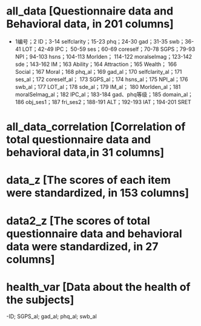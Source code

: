 # all_data [Questionnaire data and Behavioral data, in 201 columns]
  - 1编号；2 ID；3-14 selfclarity；15-23 phq；24-30 gad；31-35 swb；36-41 LOT；42-49 IPC；
    50-59 ses；60-69 coreself；70-78 SGPS；79-93 NPI；94-103 hsns；104-113 MorIden；
    114-122 moralseImag；123-142 sde；143-162 IM；163 Ability；164 Attraction；165 Wealth；
    166 Social；167 Moral；168 phq_al；169 gad_al；170 selfclarity_al；171 ses_al；172 coreself_al；
    173 SGPS_al；174 hsns_al；175 NPI_al；176 swb_al；177 LOT_al；178 sde_al；179 IM_al；
    180 MorIden_al；181 moralSeImag_al；182 IPC_al；183-184 gad、phq等级；185 domain_al；
    186 obj_ses1；187 fri_ses2；188-191 ALT；192-193 IAT；194-201 SRET
    
# all_data_correlation [Correlation of total questionnaire data and behavioral data,in 31 columns]

# data_z [The scores of each item were standardized, in 153 columns]

# data2_z [The scores of total questionnaire data and behavioral data were standardized, in 27 columns]

# health_var [Data about the health of the subjects]
  -ID; SGPS_al; gad_al; phq_al; swb_al